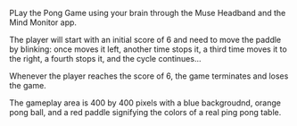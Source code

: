 PLay the Pong Game using your brain through the Muse Headband and the Mind Monitor app. 

The player will start with an initial score of 6 and need to move the paddle by blinking: once moves it left, another time stops it, a third time moves it to the right, a fourth stops it, and the cycle continues... 

Whenever the player reaches the score of 6, the game terminates and loses the game. 

The gameplay area is 400 by 400 pixels with a blue backgroudnd, orange pong ball, and a red paddle signifying the colors of a real ping pong table. 
